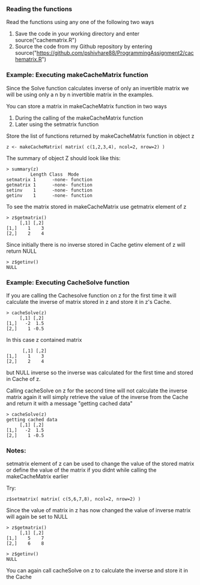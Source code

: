 ### Reading the functions

Read the functions using any one of the following two ways

1. Save the code in your working directory and enter source("cachematrix.R")
2. Source the code from my Github repository by entering source("https://github.com/pshivhare88/ProgrammingAssignment2/cachematrix.R") 

### Example: Executing makeCacheMatrix function

Since the Solve function calculates inverse of only an invertible matrix we will be
using only a n by n invertible matrix in the examples.

You can store a matrix in makeCacheMatrix function in two ways

1. During the calling of the makeCacheMatrix function
2. Later using the setmatrix function

Store the list of functions returned by makeCacheMatrix function in object z
```
z <- makeCacheMatrix( matrix( c(1,2,3,4), ncol=2, nrow=2) )
```
The summary of object Z should look like this:

```
> summary(z)
         Length Class  Mode    
setmatrix 1      -none- function
getmatrix 1      -none- function
setinv    1      -none- function
getinv    1      -none- function

```

To see the matrix stored in makeCacheMatrix use getmatrix element of z

```
> z$getmatrix()
     [,1] [,2]
[1,]    1    3
[2,]    2    4

```

Since initially there is no inverse stored in Cache getinv element of z 
will return NULL

```
> z$getinv()
NULL
```

### Example: Executing CacheSolve function

If you are calling the Cachesolve function on z for the first time it
will calculate the inverse of matrix stored in z and store it in z's Cache.
```
> cacheSolve(z)
     [,1] [,2]
[1,]   -2  1.5
[2,]    1 -0.5
```

In this case z contained matrix
```
      [,1] [,2]
[1,]    1    3
[2,]    2    4
```
but NULL inverse so the inverse was calculated for the first time and stored in Cache of z.


Calling cacheSolve on z for the second time will not calculate the inverse matrix again it will
simply retrieve the value of the inverse from the Cache and return it with a message
"getting cached data"
```
> cacheSolve(z)
getting cached data
     [,1] [,2]
[1,]   -2  1.5
[2,]    1 -0.5
```

### Notes:

setmatrix element of z can be used to change the value of the stored matrix
or define the value of the matrix if you didnt while calling the makeCacheMatrix
earlier

Try:
```
z$setmatrix( matrix( c(5,6,7,8), ncol=2, nrow=2) )
```
Since the value of matrix in z has now changed the value of inverse matrix will again
be set to NULL
```
> z$getmatrix()
     [,1] [,2]
[1,]    5    7
[2,]    6    8
```

```
> z$getinv()
NULL
```
You can again call cacheSolve on z to calculate the inverse and store it in the Cache
